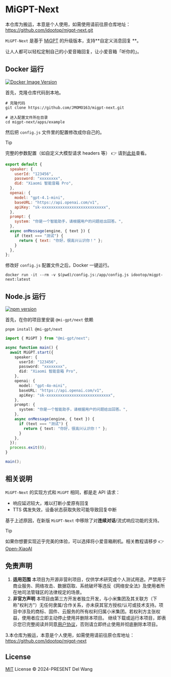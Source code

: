 # MiGPT-Next
本仓库为搬运，本意是个人使用，如需使用请前往原仓库地址：https://github.com/idootop/migpt-next.git

`MiGPT-Next` 是基于 [MiGPT](https://github.com/idootop/mi-gpt) 的升级版本，支持**​ 自定义消息回复 ​**。

让人人都可以轻松定制自己的小爱音箱回复，让小爱音箱「听你的」。

## Docker 运行

[![Docker Image Version](https://img.shields.io/docker/v/idootop/migpt-next?color=%23086DCD&label=docker%20image)](https://hub.docker.com/r/idootop/migpt-next)

首先，克隆仓库代码到本地。

```shell
# 克隆代码
git clone https://github.com/JMOMO163/migpt-next.git

# 进入配置文件所在目录
cd migpt-next/apps/example
```

然后把 `config.js` 文件里的配置修改成你自己的。

> [!TIP]
> 完整的参数配置（如自定义大模型请求 headers 等） 👉 请到[此处](apps/next/README.md)查看。

```js
export default {
  speaker: {
    userId: "123456",
    password: "xxxxxxxx",
    did: "Xiaomi 智能音箱 Pro",
  },
  openai: {
    model: "gpt-4.1-mini",
    baseURL: "https://api.openai.com/v1",
    apiKey: "sk-xxxxxxxxxxxxxxxxxxxxxxxxxxxx",
  },
  prompt: {
    system: "你是一个智能助手，请根据用户的问题给出回答。",
  },
  async onMessage(engine, { text }) {
    if (text === "测试") {
      return { text: "你好，很高兴认识你！" };
    }
  },
};
```

修改好 `config.js` 配置文件之后，Docker 一键运行。

```shell
docker run -it --rm -v $(pwd)/config.js:/app/config.js idootop/migpt-next:latest
```

## Node.js 运行

[![npm version](https://badge.fury.io/js/@mi-gpt%2Fnext.svg)](https://www.npmjs.com/package/@mi-gpt/next)

首先，在你的项目里安装 `@mi-gpt/next` 依赖

```shell
pnpm install @mi-gpt/next
```

```typescript
import { MiGPT } from "@mi-gpt/next";

async function main() {
  await MiGPT.start({
    speaker: {
      userId: "123456",
      password: "xxxxxxxx",
      did: "Xiaomi 智能音箱 Pro",
    },
    openai: {
      model: "gpt-4o-mini",
      baseURL: "https://api.openai.com/v1",
      apiKey: "sk-xxxxxxxxxxxxxxxxxxxxxxxxxxxx",
    },
    prompt: {
      system: "你是一个智能助手，请根据用户的问题给出回答。",
    },
    async onMessage(engine, { text }) {
      if (text === "测试") {
        return { text: "你好，很高兴认识你！" };
      }
    },
  });
  process.exit(0);
}

main();
```

## 相关说明

`MiGPT-Next` 的实现方式和 `MiGPT` 相同，都是走 API 请求：

- 响应延迟较大，难以打断小爱原有回复
- TTS 偶发失效，设备状态获取失败可能导致回复中断

基于上述原因，在新版 `MiGPT-Next` 中移除了对**连续对话**/流式响应功能的支持。

> [!TIP]
> 如果你想要实现近乎完美的体验，可以选择将小爱音箱刷机。相关教程请移步 👉 [Open-XiaoAI](https://github.com/idootop/open-xiaoai)

## 免责声明

1. **适用范围**
   本项目为开源非营利项目，仅供学术研究或个人测试用途。严禁用于商业服务、网络攻击、数据窃取、系统破坏等违反《网络安全法》及使用者所在地司法管辖区的法律规定的场景。
2. **非官方声明**
   本项目由第三方开发者独立开发，与小米集团及其关联方（下称"权利方"）无任何隶属/合作关系，亦未获其官方授权/认可或技术支持。项目中涉及的商标、固件、云服务的所有权利归属小米集团。若权利方主张权益，使用者应立即主动停止使用并删除本项目。
继续下载或运行本项目，即表示您已完整阅读并同意[用户协议](agreement.md)，否则请立即终止使用并彻底删除本项目。

3.本仓库为搬运，本意是个人使用，如需使用请前往原仓库地址：https://github.com/idootop/migpt-next
## License

[MIT](LICENSE) License © 2024-PRESENT Del Wang
